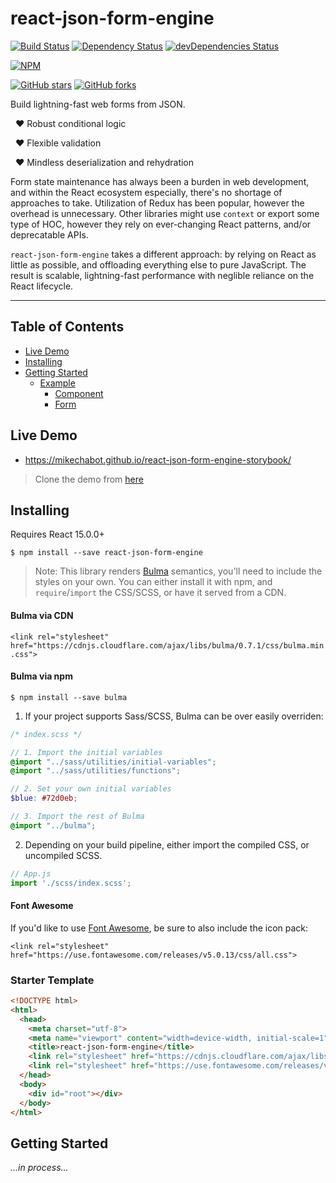 
# react-json-form-engine

[![Build Status](https://travis-ci.org/mikechabot/react-json-form-engine.svg?branch=master)](https://travis-ci.org/mikechabot/react-json-form-engine)
[![Dependency Status](https://david-dm.org/mikechabot/react-json-form-engine.svg)](https://david-dm.org/mikechabot/react-json-form-engine)
[![devDependencies Status](https://david-dm.org/mikechabot/react-json-form-engine/dev-status.svg)](https://david-dm.org/mikechabot/react-json-form-engine?type=dev)

[![NPM](https://nodei.co/npm/react-json-form-engine.png)](https://nodei.co/npm/react-json-form-engine/)

[![GitHub stars](https://img.shields.io/github/stars/mikechabot/react-json-form-engine.svg?style=social&label=Star)](https://github.com/mikechabot/react-json-form-engine)
[![GitHub forks](https://img.shields.io/github/forks/mikechabot/react-json-form-engine.svg?style=social&label=Fork)](https://github.com/mikechabot/react-json-form-engine)

Build lightning-fast web forms from JSON.

&nbsp; :heart: Robust conditional logic

&nbsp; :heart: Flexible validation

&nbsp; :heart: Mindless deserialization and rehydration

Form state maintenance has always been a burden in web development, and within the React ecosystem especially, there's no shortage of approaches to take. Utilization of Redux has been popular, however the overhead is unnecessary. Other libraries might use `context` or export some type of HOC, however they rely on ever-changing React patterns, and/or deprecatable APIs. 

`react-json-form-engine` takes a different approach: by relying on React as little as possible, and offloading everything else to pure JavaScript. The result is scalable, lightning-fast performance with neglible reliance on the React lifecycle.

----

## Table of Contents

- [Live Demo](#live-demo)
- [Installing](#installing)
- [Getting Started](#getting-started)
  - [Example](#example)
    - [Component](#component)
    - [Form](#json-or-javascript-object)
  
  
## <a id="live-demo">Live Demo</a>

* https://mikechabot.github.io/react-json-form-engine-storybook/

> Clone the demo from [here](https://github.com/mikechabot/react-json-form-engine-storybook)

## <a id="installing">Installing</a>

Requires React 15.0.0+

`$ npm install --save react-json-form-engine`

> Note: This library renders [Bulma](https://bulma.io/documentation/overview/start/) semantics, you'll need to include the styles on your own. You can either install it with npm, and `require`/`import` the CSS/SCSS, or have it served from a CDN.

#### Bulma via CDN

`<link rel="stylesheet" href="https://cdnjs.cloudflare.com/ajax/libs/bulma/0.7.1/css/bulma.min.css">`

#### Bulma via npm 

`$ npm install --save bulma`

1. If your project supports Sass/SCSS, Bulma can be over easily overriden:

  ```scss
  /* index.scss */
  
  // 1. Import the initial variables
  @import "../sass/utilities/initial-variables";
  @import "../sass/utilities/functions";

  // 2. Set your own initial variables
  $blue: #72d0eb;

  // 3. Import the rest of Bulma
  @import "../bulma";
  ```

2. Depending on your build pipeline, either import the compiled CSS, or uncompiled SCSS.
 
  ```js
  // App.js
  import './scss/index.scss';
 ```

#### Font Awesome

If you'd like to use [Font Awesome](https://fontawesome.com), be sure to also include the icon pack:

`<link rel="stylesheet" href="https://use.fontawesome.com/releases/v5.0.13/css/all.css">`

### Starter Template

```html
<!DOCTYPE html>
<html>
  <head>
    <meta charset="utf-8">
    <meta name="viewport" content="width=device-width, initial-scale=1">
    <title>react-json-form-engine</title>
    <link rel="stylesheet" href="https://cdnjs.cloudflare.com/ajax/libs/bulma/0.7.1/css/bulma.min.css">
    <link rel="stylesheet" href="https://use.fontawesome.com/releases/v5.0.13/css/all.css">
  </head>
  <body>
    <div id="root"></div>
  </body>
</html>
```

## <a name="react-json-form-engine#getting-started">Getting Started</a>

*...in process...*

